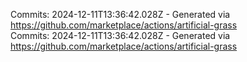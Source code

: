 Commits: 2024-12-11T13:36:42.028Z - Generated via https://github.com/marketplace/actions/artificial-grass
<br>
Commits: 2024-12-11T13:36:42.028Z - Generated via https://github.com/marketplace/actions/artificial-grass
<br>
